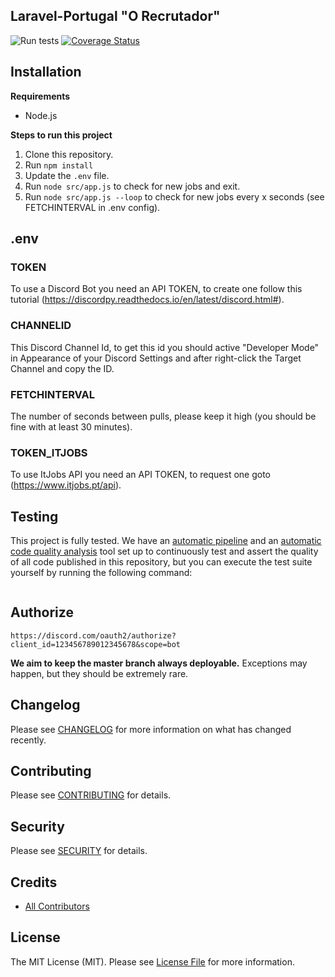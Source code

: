 ## Laravel-Portugal "O Recrutador"

![Run tests](https://github.com/laravel-portugal/recrutador/workflows/Run%20tests/badge.svg)
[![Coverage Status](https://coveralls.io/repos/github/laravel-portugal/recrutador/badge.svg?branch=master)](https://coveralls.io/github/laravel-portugal/recrutador?branch=master)

## Installation

**Requirements**

- Node.js

**Steps to run this project**

1. Clone this repository.
2. Run `npm install`
3. Update the `.env` file.
4. Run `node src/app.js` to check for new jobs and exit.
5. Run `node src/app.js --loop`  to check for new jobs every x seconds (see FETCHINTERVAL in .env config).


## .env

### TOKEN

To use a Discord Bot you need an API TOKEN, to create one follow this tutorial (https://discordpy.readthedocs.io/en/latest/discord.html#).

### CHANNELID

This Discord Channel Id, to get this id you should active "Developer Mode" in Appearance of your Discord Settings and after right-click the Target Channel and copy the ID.

### FETCHINTERVAL

The number of seconds between pulls, please keep it high (you should be fine with at least 30 minutes).

### TOKEN_ITJOBS

To use ItJobs API  you need an API TOKEN, to request one goto (https://www.itjobs.pt/api).

## Testing

This project is fully tested. We have an [automatic pipeline](https://github.com/laravel-portugal/recrutador/actions) and an [automatic code quality analysis](https://coveralls.io/github/laravel-portugal/recrutador) tool set up to continuously test and assert the quality of all code published in this repository, but you can execute the test suite yourself by running the following command:

```bash

```

## Authorize
```
https://discord.com/oauth2/authorize?client_id=123456789012345678&scope=bot
```

**We aim to keep the master branch always deployable.** Exceptions may happen, but they should be extremely rare.

## Changelog

Please see [CHANGELOG](CHANGELOG.md) for more information on what has changed recently.

## Contributing

Please see [CONTRIBUTING](CONTRIBUTING.md) for details.

## Security

Please see [SECURITY](SECURITY.md) for details.

## Credits

- [All Contributors](../../contributors)

## License

The MIT License (MIT). Please see [License File](LICENSE.md) for more information.
